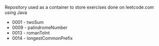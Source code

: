 Repository used as a container to store exercises done on leetcode.com using Java

<ul>
    <li>0001 - twoSum</li>    
    <li>0009 - palindromeNumber</li>    
    <li>0013 - romanToInt</li>
	<li>0014 - longestCommonPrefix</li>    
</ul>
